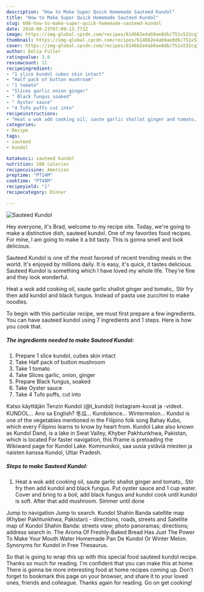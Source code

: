 ```yaml
---
description: "How to Make Super Quick Homemade Sauteed Kundol"
title: "How to Make Super Quick Homemade Sauteed Kundol"
slug: 608-how-to-make-super-quick-homemade-sauteed-kundol
date: 2020-08-23T07:09:13.771Z
image: https://img-global.cpcdn.com/recipes/614662e4ab9ae8db/751x532cq70/sauteed-kundol-recipe-main-photo.jpg
thumbnail: https://img-global.cpcdn.com/recipes/614662e4ab9ae8db/751x532cq70/sauteed-kundol-recipe-main-photo.jpg
cover: https://img-global.cpcdn.com/recipes/614662e4ab9ae8db/751x532cq70/sauteed-kundol-recipe-main-photo.jpg
author: Delia Fuller
ratingvalue: 3.8
reviewcount: 11
recipeingredient:
- "1 slice kundol cubes skin intact"
- "Half pack of button mushroom"
- "1 tomato"
- "Slices garlic onion ginger"
- " Black fungus soaked"
- " Oyster sauce"
- "4 Tufo puffs cut into"
recipeinstructions:
- "Heat a wok add cooking oil, saute garlic shallot ginger and tomato,. Stir fry then add kundol and black fungus. Put oyster sauce and 1 cup water. Cover and bring to a boil, add black fungus and kundol cook until kundol is soft. After that add mushroom. Simmer until done"
categories:
- Recipe
tags:
- sauteed
- kundol

katakunci: sauteed kundol 
nutrition: 288 calories
recipecuisine: American
preptime: "PT14M"
cooktime: "PT48M"
recipeyield: "1"
recipecategory: Dinner

---
```



![Sauteed Kundol](https://img-global.cpcdn.com/recipes/614662e4ab9ae8db/751x532cq70/sauteed-kundol-recipe-main-photo.jpg)

Hey everyone, it's Brad, welcome to my recipe site. Today, we're going to make a distinctive dish, sauteed kundol. One of my favorites food recipes. For mine, I am going to make it a bit tasty. This is gonna smell and look delicious.

Sauteed Kundol is one of the most favored of recent trending meals in the world. It's enjoyed by millions daily. It is easy, it's quick, it tastes delicious. Sauteed Kundol is something which I have loved my whole life. They're fine and they look wonderful.

Heat a wok add cooking oil, saute garlic shallot ginger and tomato,. Stir fry then add kundol and black fungus. Instead of pasta use zucchini to make noodles.


To begin with this particular recipe, we must first prepare a few ingredients. You can have sauteed kundol using 7 ingredients and 1 steps. Here is how you cook that.

<!--inarticleads1-->

##### The ingredients needed to make Sauteed Kundol:

1. Prepare 1 slice kundol, cubes skin intact
1. Take Half pack of button mushroom
1. Take 1 tomato
1. Take Slices garlic, onion, ginger
1. Prepare  Black fungus, soaked
1. Take  Oyster sauce
1. Take 4 Tufo puffs, cut into


Katso käyttäjän Tenzin Kundol (@t_kundol) Instagram-kuvat ja -videot. KUNDOL… Ano sa English? 冬瓜… Kundolence… Wintermelon… Kundol is one of the vegetables mentioned in the Filipino folk song Bahay Kubo, which every Filipino learns to know by heart from. Kundol Lake also known as Kundol Dand, is a lake in Swat Valley, Khyber Pakhtunkhwa, Pakistan, which is located For faster navigation, this Iframe is preloading the Wikiwand page for Kundol Lake. Kommunikoi, saa uusia ystäviä miesten ja naisten kanssa Kundol, Uttar Pradesh. 

<!--inarticleads2-->

##### Steps to make Sauteed Kundol:

1. Heat a wok add cooking oil, saute garlic shallot ginger and tomato,. Stir fry then add kundol and black fungus. Put oyster sauce and 1 cup water. Cover and bring to a boil, add black fungus and kundol cook until kundol is soft. After that add mushroom. Simmer until done


Jump to navigation Jump to search. Kundol Shahin Banda satellite map (Khyber Pakhtunkhwa, Pakistan) - directions, roads, streets and Satellite map of Kundol Shahin Banda: streets view; photo panoramas; directions; address search in. The Aroma Of Freshly-Baked Bread Has Just The Power To Make Your Mouth Water Homemade Pan De Kundol Or Winter Melon. Synonyms for Kundol in Free Thesaurus. 

So that is going to wrap this up with this special food sauteed kundol recipe. Thanks so much for reading. I'm confident that you can make this at home. There is gonna be more interesting food at home recipes coming up. Don't forget to bookmark this page on your browser, and share it to your loved ones, friends and colleague. Thanks again for reading. Go on get cooking!
